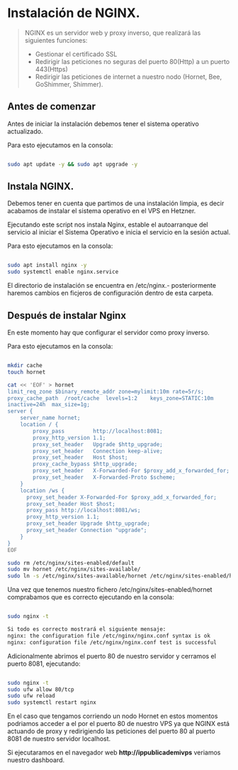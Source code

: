 # Instalación de NGINX.

> NGINX es un servidor web y proxy inverso, que realizará las siguientes funciones:
> - Gestionar el certificado SSL
> - Redirigir las peticiones no seguras del puerto 80(Http) a un puerto 443(Https)
> - Redirigir las peticiones de internet a nuestro nodo (Hornet, Bee, GoShimmer, Shimmer).

## Antes de comenzar

Antes de iniciar la instalación debemos tener el sistema operativo actualizado.

Para esto ejecutamos en la consola:

```sh

sudo apt update -y && sudo apt upgrade -y

```

## Instala NGINX.

Debemos tener en cuenta que partimos de una instalación limpia, es decir acabamos de instalar el sistema operativo en el VPS en Hetzner.

Ejecutando este script nos instala Nginx, estable el autoarranque del servicio al iniciar el Sistema Operativo e inicia el servicio en la sesión actual.

Para esto ejecutamos en la consola:

```sh

sudo apt install nginx -y
sudo systemctl enable nginx.service

```

El directorio de instalación se encuentra en /etc/nginx.- posteriormente haremos cambios en ficjeros de configuración dentro de esta carpeta.

## Después de instalar Nginx

En este momento hay que configurar el servidor como proxy inverso.

Para esto ejecutamos en la consola:

```sh

mkdir cache
touch hornet

cat << 'EOF' > hornet
limit_req_zone $binary_remote_addr zone=mylimit:10m rate=5r/s;
proxy_cache_path  /root/cache  levels=1:2    keys_zone=STATIC:10m
inactive=24h  max_size=1g;
server {
    server_name hornet; 
    location / {
        proxy_pass         http://localhost:8081;
        proxy_http_version 1.1;
        proxy_set_header   Upgrade $http_upgrade;
        proxy_set_header   Connection keep-alive;
        proxy_set_header   Host $host;
        proxy_cache_bypass $http_upgrade;
        proxy_set_header   X-Forwarded-For $proxy_add_x_forwarded_for;
        proxy_set_header   X-Forwarded-Proto $scheme;
    }
    location /ws {
      proxy_set_header X-Forwarded-For $proxy_add_x_forwarded_for;
      proxy_set_header Host $host;
      proxy_pass http://localhost:8081/ws;
      proxy_http_version 1.1;
      proxy_set_header Upgrade $http_upgrade;
      proxy_set_header Connection "upgrade";
    }
}
EOF

sudo rm /etc/nginx/sites-enabled/default
sudo mv hornet /etc/nginx/sites-available/
sudo ln -s /etc/nginx/sites-available/hornet /etc/nginx/sites-enabled/hornet


```

Una vez que tenemos nuestro fichero /etc/nginx/sites-enabled/hornet comprabamos que es correcto ejecutando en la consola:

```sh

sudo nginx -t

Si todo es correcto mostrará el siguiente mensaje:
nginx: the configuration file /etc/nginx/nginx.conf syntax is ok
nginx: configuration file /etc/nginx/nginx.conf test is successful


```

Adicionalmente abrimos el puerto 80 de nuestro servidor y cerramos el puerto 8081, ejecutando:

```sh

sudo nginx -t
sudo ufw allow 80/tcp
sudo ufw reload
sudo systemctl restart nginx

```

En el caso que tengamos corriendo un nodo Hornet en estos momentos podriamos acceder a el por el puerto 80 de nuestro VPS ya que NGINX está actuando de proxy y redirigiendo las peticiones del puerto 80 al puerto 8081 de nuestro servidor localhost. 

Si ejecutaramos en el navegador web **http://ippublicademivps** veriamos nuestro dashboard.
